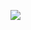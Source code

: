 ![](https://static.thehoneycombers.com/wp-content/uploads/sites/2/2018/04/kopi-singapore-order.jpg)
